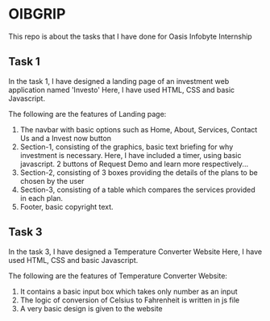# OIBGRIP
This repo is about the tasks that I have done for Oasis Infobyte Internship

## Task 1
In the task 1, I have designed a landing page of an investment web application named 'Investo'
Here, I have used HTML, CSS and basic Javascript.

The following are the features of Landing page: 
1) The navbar with basic options such as Home, About, Services, Contact Us and a Invest now button
2) Section-1, consisting of the graphics, basic text briefing for why investment is necessary.
   Here, I have included a timer, using basic javascript.
   2 buttons of Request Demo and learn more respectively...
3) Section-2, consisting of 3 boxes providing the details of the plans to be chosen by the user
4) Section-3, consisting of a table which compares the services provided in each plan.
5) Footer, basic copyright text.


## Task 3
In the task 3, I have designed a Temperature Converter Website
Here, I have used HTML, CSS and basic Javascript.

The following are the features of Temperature Converter Website: 
1) It contains a basic input box which takes only number as an input
2) The logic of conversion of Celsius to Fahrenheit is written in js file
3) A very basic design is given to the website

